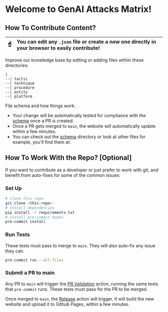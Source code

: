 # Welcome to GenAI Attacks Matrix!

## How To Contribute Content?

| :point_up:    | You can edit any `.json` file or create a new one directly in your browser to easily contribute! |
|------|:---|

Improve our knowledge base by editing or adding files within these directories:

```
|
--| tactic
--| technique
--| procedure
--| entity
--| platform
```

File schema and how things work:
* Your change will be automatically tested for compliance with the [schema](/schema/) once a PR is created.
* Once a PR gets merged to `main`, the website will automatically update within a few minutes.
* You can check out the [schema](/schema/) directory or look at other files for example, you'll find them at:

## How To Work With the Repo? [Optional]

If you want to contribute as a developer or just prefer to work with git, and benefit from auto-fixes for some of the common issues:

### Set Up

```bash
# clone this repo
git clone <this-repo>
# install dependencies
pip install -r requirements.txt
# install pre-commit hooks
pre-commit install
```

### Run Tests

These tests must pass to merge to `main`. They will also auto-fix any issue they can.

```bash
pre-commit run --all-files
```

### Submit a PR to main

Any PR to `main` will trigger the [PR Validation](/.github/workflows/pr-validation.yaml) action, running the same tests that `pre-commit` runs.
These tests must pass for the PR to be merged.

Once merged to `main`, the [Release](/.github/workflows/release.yaml) action will trigger.
It will build the new website and upload it to Github Pages, within a few minutes.
